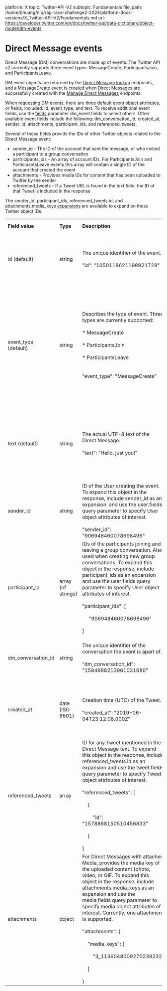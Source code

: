 platform: X
topic: Twitter-API-V2
subtopic: Fundamentals
file_path: /home/bhuang/nlp/rag-race-challenge2-2024/platform-docs-versions/X_Twitter-API-V2/Fundamentals.md
url: https://developer.twitter.com/en/docs/twitter-api/data-dictionary/object-model/dm-events


# Direct Message events

Direct Message (DM) conversations are made up of events. The Twitter API v2 currently supports three event types: MessageCreate, ParticipantsJoin, and ParticipantsLeave.

DM event objects are returned by the [Direct Message lookup](https://developer.twitter.com/en/docs/twitter-api/direct-messages/lookup/introduction) endpoints, and a MessageCreate event is created when Direct Messages are successfully created with the [Manage Direct Messages](https://developer.twitter.com/en/docs/twitter-api/direct-messages/manage/introduction) endpoints.

When requesting DM events, there are three default event object attributes, or fields, included: id, event\_type, and text. To receive additional event fields, use the [fields](https://developer.twitter.com/en/docs/twitter-api/fields) parameter dm\_event.fields to select others. Other available event fields include the following: dm\_conversation\_id, created\_at, sender\_id, attachments, participant\_ids, and referenced\_tweets.

Several of these fields provide the IDs of other Twitter objects related to the Direct Message event:

* sender\_id - The ID of the account that sent the message, or who invited a participant to a group conversation
* partricipants\_ids - An array of account IDs. For ParticipantsJoin and ParticipantsLeave events this array will contain a single ID of the account that created the event
* attachments - Provides media IDs for content that has been uploaded to Twitter by the sender
* referenced\_tweets - If a Tweet URL is found in the text field, the ID of that Tweet is included in the response

The sender\_id, participant\_ids, referenced\_tweets.id, and attachments.media\_keys [expansions](https://developer.twitter.com/en/docs/twitter-api/expansions) are available to expand on these Twitter object IDs.

|     |     |     |     |
| --- | --- | --- | --- |
| **Field value** | **Type** | **Description** | **How it can be used** |
| id (default) | string | The unique identifier of the event.<br><br>"id": "1050118621198921728" | Use this to programmatically retrieve a specific conversation event (available with v1.1 endpoints). |
| event\_type (default) | string | Describes the type of event. Three types are currently supported: <br><br>* MessageCreate<br>    <br>* ParticipantsJoin<br>    <br>* ParticipantsLeave<br>    <br><br>"event\_type": "MessageCreate" | When retrieving a conversation's history, understanding when messages were created, and for group conversations, understanding when participants joined and left. All GET methods support filtering on specific event types with the event\_type= query parameter. . |
| text (default) | string | The actual UTF-8 text of the Direct Message. <br><br>"text": "Hello, just you!" | With chatbots, this can be used to analyze message contents and determining automated responses. Could be used to build conversation search features. |
| sender\_id | string | ID of the User creating the event. To expand this object in the response, include sender\_id as an expansion  and use the user.fields query parameter to specify User object attributes of interest.<br><br>"sender\_id": "906948460078698496" | Retrieve the User object of who created the MessageCreate or ParticipantsJoin event. |
| participant\_id | array (of strings) | IDs of the participants joining and leaving a group conversation. Also used when creating new group conversations. To expand this object in the response, include participant\_ids as an expansion and use the user.fields query parameter to specify User object attributes of interest.<br><br>"participant\_ids": \[<br><br>     "906948460078698496"<br><br>\] | Used to retrieve User objects for participants joining and leaving group conversations. |
| dm\_conversation\_id | string | The unique identifier of the conversation the event is apart of.<br><br>"dm\_conversation\_id": "1584988213961031680" | Use this to programmatically retrieve events from a conversation, and add Direct Messages to it. |
| created\_at | date (ISO 8601) | Creation time (UTC) of the Tweet.<br><br>"created\_at": "2019-06-04T23:12:08.000Z" | This field can be used to understand when a Direct Message was created or when conversation participants joined or left. |
| referenced\_tweets | array | ID for any Tweet mentioned in the Direct Message text. To expand this object in the response, include referenced\_tweets.id as an expansion and use the tweet.fields query parameter to specify Tweet object attributes of interest.<br><br>"referenced\_tweets": \[<br><br>    {<br><br>        "id": "1578868150510456833"<br><br>    }<br><br>\] | When Direct Messages reference a Tweet, these IDs can be used to lookup the Tweet's details. |
| attachments | object | For Direct Messages with attached Media, provides the media key of the uploaded content (photo, video, or GIF. To expand this object in the response, include attachments.media\_keys as an expansion and use the media.fields query parameter to specify media object attributes of interest. Currently, one attachment is supported. <br><br>"attachments": {<br><br>    "media\_keys": \[<br><br>        "3\_1136048009270239232"<br><br>    \]<br><br>} | Understanding the media objects attached to Direct Messages. |